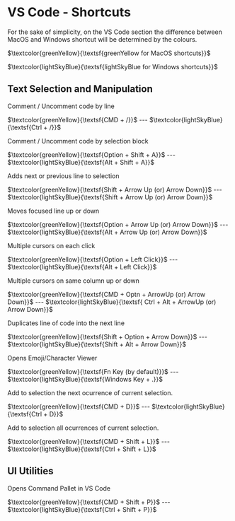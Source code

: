 # VS Code - Shortcuts

For the sake of simplicity, on the VS Code section the difference between MacOS and Windows shortcut will be determined by the colours.

$\textcolor{greenYellow}{\textsf{greenYellow for MacOS shortcuts}}$

$\textcolor{lightSkyBlue}{\textsf{lightSkyBlue for Windows shortcuts}}$

## Text Selection and Manipulation

Comment / Uncomment code by line

$\textcolor{greenYellow}{\textsf{CMD + /}}$ --- $\textcolor{lightSkyBlue}{\textsf{Ctrl + /}}$

Comment / Uncomment code by selection block

$\textcolor{greenYellow}{\textsf{Option + Shift + A}}$ --- $\textcolor{lightSkyBlue}{\textsf{Alt + Shift + A}}$

Adds next or previous line to selection

$\textcolor{greenYellow}{\textsf{Shift + Arrow Up (or) Arrow Down}}$ --- $\textcolor{lightSkyBlue}{\textsf{Shift + Arrow Up (or) Arrow Down}}$

Moves focused line up or down

$\textcolor{greenYellow}{\textsf{Option + Arrow Up (or) Arrow Down}}$ --- $\textcolor{lightSkyBlue}{\textsf{Alt + Arrow Up (or) Arrow Down}}$

Multiple cursors on each click

$\textcolor{greenYellow}{\textsf{Option + Left Click}}$ --- $\textcolor{lightSkyBlue}{\textsf{Alt + Left Click}}$

Multiple cursors on same column up or down

$\textcolor{greenYellow}{\textsf{CMD + Optn + ArrowUp (or) Arrow Down}}$ --- $\textcolor{lightSkyBlue}{\textsf{ Ctrl + Alt + ArrowUp (or) Arrow Down}}$

Duplicates line of code into the next line

$\textcolor{greenYellow}{\textsf{Shift + Option + Arrow Down}}$ --- $\textcolor{lightSkyBlue}{\textsf{Shift + Alt + Arrow Down}}$

Opens Emoji/Character Viewer

$\textcolor{greenYellow}{\textsf{Fn Key (by default)}}$ --- $\textcolor{lightSkyBlue}{\textsf{Windows Key + .}}$

Add to selection the next ocurrence of current selection.

$\textcolor{greenYellow}{\textsf{CMD + D}}$ --- $\textcolor{lightSkyBlue}{\textsf{Ctrl + D}}$

Add to selection all ocurrences of current selection.

$\textcolor{greenYellow}{\textsf{CMD + Shift + L}}$ --- $\textcolor{lightSkyBlue}{\textsf{Ctrl + Shift + L}}$

## UI Utilities

Opens Command Pallet in VS Code

$\textcolor{greenYellow}{\textsf{CMD + Shift + P}}$ --- $\textcolor{lightSkyBlue}{\textsf{Ctrl + Shift + P}}$

<!--
$\textcolor{greenYellow}{\textsf{}}$



 -
